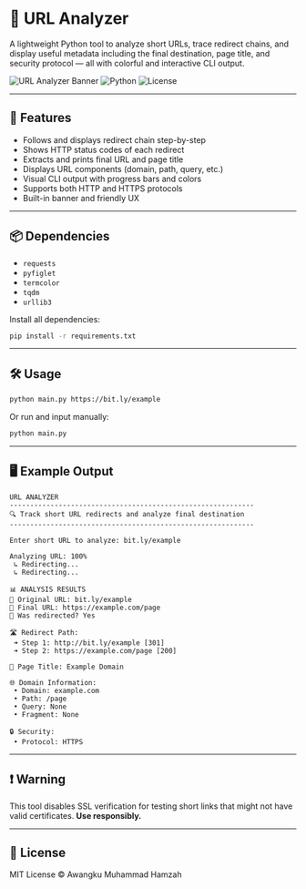 # 🔗 URL Analyzer

A lightweight Python tool to analyze short URLs, trace redirect chains, and display useful metadata including the final destination, page title, and security protocol — all with colorful and interactive CLI output.

![URL Analyzer Banner](https://img.shields.io/badge/version-1.1-blue)
![Python](https://img.shields.io/badge/python-3.7+-yellow)
![License](https://img.shields.io/badge/license-MIT-green)

---

## 🚀 Features

- Follows and displays redirect chain step-by-step  
- Shows HTTP status codes of each redirect  
- Extracts and prints final URL and page title  
- Displays URL components (domain, path, query, etc.)  
- Visual CLI output with progress bars and colors  
- Supports both HTTP and HTTPS protocols  
- Built-in banner and friendly UX  

---

## 📦 Dependencies

- `requests`  
- `pyfiglet`  
- `termcolor`  
- `tqdm`  
- `urllib3`  

Install all dependencies:

```bash
pip install -r requirements.txt
```

---

## 🛠 Usage

```bash
python main.py https://bit.ly/example
```

Or run and input manually:

```bash
python main.py
```

---

## 🖥 Example Output

```
URL ANALYZER
------------------------------------------------------------
🔍 Track short URL redirects and analyze final destination
------------------------------------------------------------

Enter short URL to analyze: bit.ly/example

Analyzing URL: 100%
 ↳ Redirecting...
 ↳ Redirecting...

📊 ANALYSIS RESULTS
🔗 Original URL: bit.ly/example
🎯 Final URL: https://example.com/page
🔄 Was redirected? Yes

🛣️ Redirect Path:
 ➜ Step 1: http://bit.ly/example [301]
 ➜ Step 2: https://example.com/page [200]

📝 Page Title: Example Domain

🌐 Domain Information:
 • Domain: example.com
 • Path: /page
 • Query: None
 • Fragment: None

🔒 Security:
 • Protocol: HTTPS
```

---

## ❗ Warning

This tool disables SSL verification for testing short links that might not have valid certificates. **Use responsibly.**

---

## 📄 License

MIT License © Awangku Muhammad Hamzah
